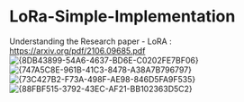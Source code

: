 # LoRa-Simple-Implementation
Understanding the Research paper - LoRA : https://arxiv.org/pdf/2106.09685.pdf
![{8DB43899-54A6-4637-BD6E-C0202FE7BF06}](https://github.com/user-attachments/assets/64f6c713-28a7-425c-b479-6f627f271959)
![{747A5C8E-961B-41C3-8478-A38A7B796797}](https://github.com/user-attachments/assets/5a1dcff4-d349-4854-9e6d-43397453a0b7)
![{73C427B2-F73A-498F-AE98-846D5FA9F535}](https://github.com/user-attachments/assets/7a2df19b-8d1d-4915-90d7-649cc15d6a3a)
![{88FBF515-3792-43EC-AF21-BB102363D5C2}](https://github.com/user-attachments/assets/5e7c1d9e-6cc6-47f8-957a-4a8da3e59d84)

